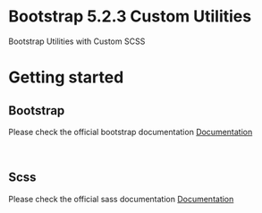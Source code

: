 # Bootstrap 5.2.3 Custom Utilities
Bootstrap Utilities with Custom SCSS

# Getting started
<h2>Bootstrap</h2>
<p>Please check the official bootstrap documentation <a href="https://getbootstrap.com" target="_blank">Documentation</a></p>
<br>
<h2>Scss</h2>
<p>Please check the official sass documentation <a href="https://sass-lang.com" target="_blank">Documentation</a></p>
